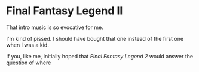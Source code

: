 # Final Fantasy Legend II

That intro music is so evocative for me.

I'm kind of pissed. I should have bought that one instead of the first one when I was a kid.

If you, like me, initially hoped that *Final Fantasy Legend 2* would answer the question of where